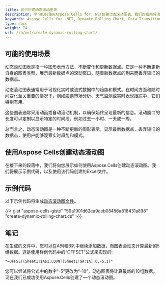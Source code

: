 ```yaml
---
title: 如何创建动态滚动图表
description: 学习如何使用Aspose.Cells for .NET创建动态滚动图表。我们的指南将演示如何在图表中实现平滑的数据过渡和滚动平均值，以实现连续和更新的显示。
keywords: Aspose.Cells for .NET, Dynamic Rolling Chart, Data Transitions, Smooth Averages, Continuous Display, Updating Visualization。
type: docs
weight: 74
url: /zh/net/create-dynamic-rolling-chart/
---
```


## **可能的使用场景**
动态滚动图表是指一种图形表示方法，不断变化和更新数据点。它是一种不断更新自身的图表类型，展示最新数据点的滚动窗口，随着新数据点的到来而丢弃较旧的数据点。

动态滚动图表通常用于可视化实时或流式数据中的趋势和模式。在时间方面和随时间变化至关重要的情况下，例如股票市场分析、天气监测或实时表现跟踪中，它们特别有用。

这些图表通常采用动画或自动滚动机制，以确保始终呈现最新的信息。滚动窗口的长度可以定制以显示特定的时间段，例如过去一小时、一天或一周。

总而言之，动态滚动图是一种不断更新的图形表示，显示最新数据点，丢弃较旧的数据点，使用户能够观察实时趋势和模式。

## **使用Aspose Cells创建动态滚动图**
在接下来的段落中，我们将向您展示如何使用Aspose.Cells创建动态滚动图。我们将展示示例代码，以及使用该代码创建的Excel文件。

## **示例代码**
以下示例代码将生成[动态滚动图文件](DynamicRollingChart.xlsx)。

{{< gist "aspose-cells-gists" "59a1901d62ea9ceb08456a818431a898" "create-dynamic-rolling-chart.cs" >}}

## **笔记**
在生成的文件中，您可以在A列和B列中继续添加数据，而图表会动态计算最新的5组数据。这是使用样例代码中的“OFFSET”公式来实现的:

```
"=OFFSET(Sheet1!$A$1,COUNT(Sheet1!$A:$A),0,-5,1)"
```

您可以尝试将公式中的数字“-5”更改为“-10”，动态图表将计算最新的10组数据。现在我们已成功使用Aspose.Cells创建了一个动态滚动图。
